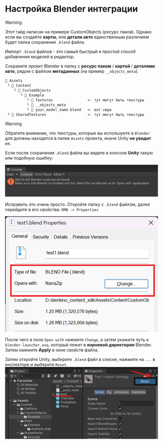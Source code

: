 ﻿# Настройка Blender интеграции

> [!WARNING]  
> Этот гайд написан на примере CustomObjects (ресурс паков). Однако если вы создаёте **карты**, или **детали авто** единственным различием будет папка сохранения `.blend` файла.

Импорт `.blend` файлов - это самый быстрый и простой способ добавления моделей в редактор.

Сохраните проект Blender в папку с **ресурс паком** / **картой** / **деталями авто**, рядом с файлом **метаданных** (на пример `__objects_meta`).

```
📂 Assets
 └ 📁 Content
    └ 📁 CustomObjects
       └ 📁 Example
          └ 📁 Textures                <- тут могут быть текстуры
          └ 📄 __objects_meta
          └ 📄 your_model_name.blend   <- вот сюда
 └ 📁 SharedTextures                   <- тут могут быть текстуры
```

> [!WARNING]  
> Обратите внимание, что текстуры, которые вы используете в `Blender` для должны находится в папке `Assets` проекта, иначе Unity **не увидит** их.  

Если после сохранения `.blend` файла вы видите в консоли **Unity** такую или подобную ошибку:

![blender_not_found_error.png](../Images/Blender/blender_not_found_error.png)

Исправить это очень просто. Откройте папку с `.blend` файлом, далее перейдите в его свойства: `RMB -> Properties`

![blend_file_properties.png](../Images/Blender/blend_file_properties.png)

После чего в поле `Open with` нажмите `Change`, а затем укажите путь к `blender-launcher.exe`, который лежит в **корневой директории** Blender. Затем нажмите **Apply** в окне свойств файла.

Затем откройте Unity, выберите `.blend` файл в списке, нажмите на `...` в инспекторе и выберите `Reset`.
![blend_reset_unity.png](../Images/Blender/blend_reset_unity.png)